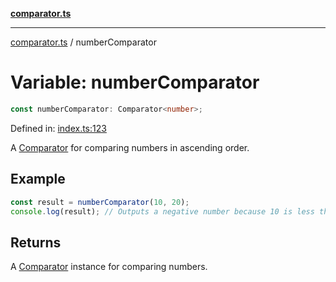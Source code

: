 [**comparator.ts**](../index.md)

---

[comparator.ts](../index.md) / numberComparator

# Variable: numberComparator

```ts
const numberComparator: Comparator<number>;
```

Defined in: [index.ts:123](https://github.com/simonkberg/comparator.ts/blob/main/index.ts#L123)

A [Comparator](../interfaces/Comparator.md) for comparing numbers in ascending order.

## Example

```ts
const result = numberComparator(10, 20);
console.log(result); // Outputs a negative number because 10 is less than 20.
```

## Returns

A [Comparator](../interfaces/Comparator.md) instance for comparing numbers.
